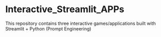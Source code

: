 # Interactive_Streamlit_APPs
This repository contains three interactive games/applications built with Streamlit + Python (Prompt Engineering)
